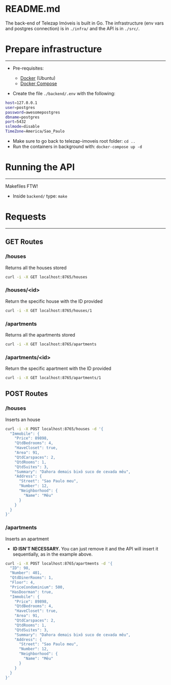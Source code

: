 # README.md

The back-end of Telezap Imóveis is built in Go. The infrastructure (env vars and postgres connection) is in `./infra/` and the API is in `./src/`.

# Prepare infrastructure

---

- Pre-requisites:
    - [Docker](https://docs.docker.com/engine/install/ubuntu/) (Ubuntu)
    - [Docker Compose](https://docs.docker.com/compose/install/)

- Create the file `./backend/.env` with the following:

```bash
host=127.0.0.1
user=postgres
password=awesomepostgres
dbname=postgres
port=5432
sslmode=disable 
TimeZone=America/Sao_Paulo
```

- Make sure to go back to telezap-imoveis root folder: `cd ..`
- Run the containers in background with: `docker-compose up -d`

# Running the API

---

Makefiles FTW!

- Inside `backend/` type: `make`

# Requests

---

## GET Routes

### /houses

Returns all the houses stored

```bash
curl -i -X GET localhost:8765/houses
```

### /houses/\<id\>

Return the specific house with the ID provided

```bash
curl -i -X GET localhost:8765/houses/1
```

### /apartments

Returns all the apartments stored

```bash
curl -i -X GET localhost:8765/apartments
```

### /apartments/\<id\>

Return the specific apartment with the ID provided

```bash
curl -i -X GET localhost:8765/apartments/1
```

## POST Routes

### /houses

Inserts an house

```bash
curl -i -X POST localhost:8765/houses -d '{    
  "Immobile": {
    "Price": 89898,
    "QtdBedrooms": 4,
    "HaveCloset": true,
    "Area": 91,
    "QtdCarspaces": 2,
    "QtdRooms": 1,
    "QtdSuites": 3,
    "Summary": "Dahora demais bixô suco de cevada mêu",
    "Address": {
      "Street": "Sao Paulo meu",
      "Number": 12,
      "Neighborhood": {
        "Name": "Mêu"
      }     
    }                       
  }              
}'
```

### /apartments

Inserts an apartment

- **ID ISN'T NECESSARY.** You can just remove it and the API will insert it sequentially, as in the example above.

```bash
curl -i -X POST localhost:8765/apartments -d '{
  "ID": 98,
  "Number": 401,
  "QtdDinerRooms": 1,
  "Floor": 4,
  "PriceCondominium": 500,
  "HasDoorman": true,
  "Immobile": {
    "Price": 89898,
    "QtdBedrooms": 4,
    "HaveCloset": true,
    "Area": 91,
    "QtdCarspaces": 2,
    "QtdRooms": 1,
    "QtdSuites": 3,
    "Summary": "Dahora demais bixô suco de cevada mêu",
    "Address": {
      "Street": "Sao Paulo meu",
      "Number": 12,
      "Neighborhood": {
        "Name": "Mêu"
      }
    }
  }
}'
```
